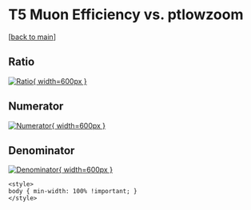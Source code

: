 # T5 Muon Efficiency vs. ptlowzoom

[[back to main](./)]



## Ratio

[![Ratio](../mtv/var/T5_13_eff_ptlowzoom.png){ width=600px }](../mtv/var/T5_13_eff_ptlowzoom.pdf)

## Numerator

[![Numerator](../mtv/num/T5_13_eff_ptlowzoom_num.png){ width=600px }](../mtv/num/T5_13_eff_ptlowzoom_num.pdf)

## Denominator

[![Denominator](../mtv/den/T5_13_eff_ptlowzoom_den.png){ width=600px }](../mtv/den/T5_13_eff_ptlowzoom_den.pdf)


``` {=html}
<style>
body { min-width: 100% !important; }
</style>
```
